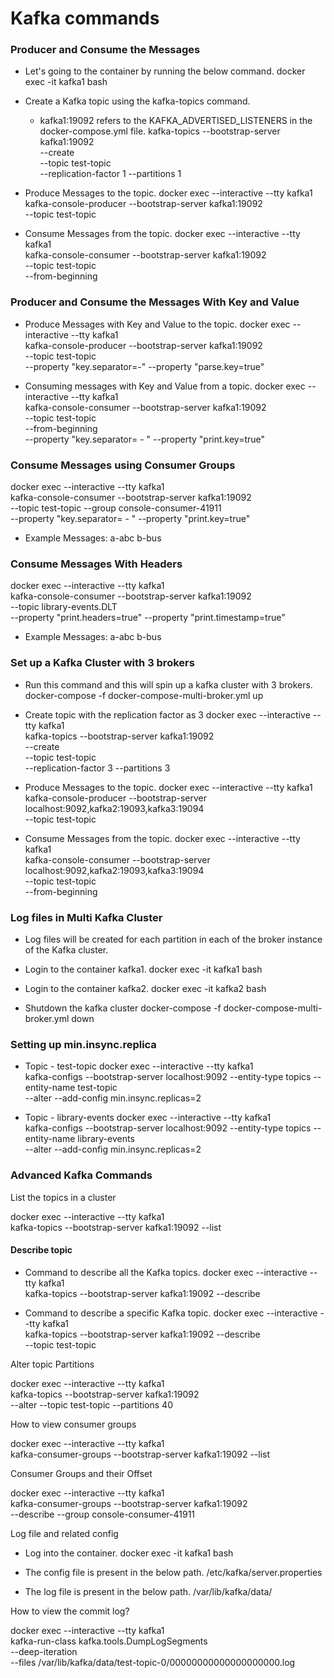 # Kafka commands


### Producer and Consume the Messages

* Let's going to the container by running the below command.
  docker exec -it kafka1 bash

* Create a Kafka topic using the kafka-topics command.
    * kafka1:19092 refers to the KAFKA_ADVERTISED_LISTENERS in the docker-compose.yml file.
      kafka-topics --bootstrap-server kafka1:19092 \
      --create \
      --topic test-topic \
      --replication-factor 1 --partitions 1

* Produce Messages to the topic.
  docker exec --interactive --tty kafka1  \
  kafka-console-producer --bootstrap-server kafka1:19092 \
  --topic test-topic

* Consume Messages from the topic.
  docker exec --interactive --tty kafka1  \
  kafka-console-consumer --bootstrap-server kafka1:19092 \
  --topic test-topic \
  --from-beginning

### Producer and Consume the Messages With Key and Value

* Produce Messages with Key and Value to the topic.
  docker exec --interactive --tty kafka1  \
  kafka-console-producer --bootstrap-server kafka1:19092 \
  --topic test-topic \
  --property "key.separator=-" --property "parse.key=true"

* Consuming messages with Key and Value from a topic.
  docker exec --interactive --tty kafka1  \
  kafka-console-consumer --bootstrap-server kafka1:19092 \
  --topic test-topic \
  --from-beginning \
  --property "key.separator= - " --property "print.key=true"

###  Consume Messages using Consumer Groups

docker exec --interactive --tty kafka1  \
kafka-console-consumer --bootstrap-server kafka1:19092 \
--topic test-topic --group console-consumer-41911\
--property "key.separator= - " --property "print.key=true"

* Example Messages:
  a-abc
  b-bus

###  Consume Messages With Headers

docker exec --interactive --tty kafka1  \
kafka-console-consumer --bootstrap-server kafka1:19092 \
--topic library-events.DLT \
--property "print.headers=true" --property "print.timestamp=true"

* Example Messages:
  a-abc
  b-bus

###  Set up a Kafka Cluster with 3 brokers

* Run this command and this will spin up a kafka cluster with 3 brokers.
  docker-compose -f docker-compose-multi-broker.yml up

* Create topic with the replication factor as 3
  docker exec --interactive --tty kafka1  \
  kafka-topics --bootstrap-server kafka1:19092 \
  --create \
  --topic test-topic \
  --replication-factor 3 --partitions 3

* Produce Messages to the topic.
  docker exec --interactive --tty kafka1  \
  kafka-console-producer --bootstrap-server localhost:9092,kafka2:19093,kafka3:19094 \
  --topic test-topic

* Consume Messages from the topic.
  docker exec --interactive --tty kafka1  \
  kafka-console-consumer --bootstrap-server localhost:9092,kafka2:19093,kafka3:19094 \
  --topic test-topic \
  --from-beginning

###  Log files in Multi Kafka Cluster

* Log files will be created for each partition in each of the broker instance of the Kafka cluster.
* Login to the container kafka1.
  docker exec -it kafka1 bash

* Login to the container kafka2.
  docker exec -it kafka2 bash

* Shutdown the kafka cluster
  docker-compose -f docker-compose-multi-broker.yml down

###  Setting up min.insync.replica

* Topic - test-topic
  docker exec --interactive --tty kafka1  \
  kafka-configs  --bootstrap-server localhost:9092 --entity-type topics --entity-name test-topic \
  --alter --add-config min.insync.replicas=2

* Topic - library-events
  docker exec --interactive --tty kafka1  \
  kafka-configs  --bootstrap-server localhost:9092 --entity-type topics --entity-name library-events \
  --alter --add-config min.insync.replicas=2

### Advanced Kafka Commands

List the topics in a cluster

docker exec --interactive --tty kafka1  \
kafka-topics --bootstrap-server kafka1:19092 --list


#### Describe topic

* Command to describe all the Kafka topics.
  docker exec --interactive --tty kafka1  \
  kafka-topics --bootstrap-server kafka1:19092 --describe

* Command to describe a specific Kafka topic.
  docker exec --interactive --tty kafka1  \
  kafka-topics --bootstrap-server kafka1:19092 --describe \
  --topic test-topic

Alter topic Partitions

docker exec --interactive --tty kafka1  \
kafka-topics --bootstrap-server kafka1:19092 \
--alter --topic test-topic --partitions 40

How to view consumer groups

docker exec --interactive --tty kafka1  \
kafka-consumer-groups --bootstrap-server kafka1:19092 --list

Consumer Groups and their Offset

docker exec --interactive --tty kafka1  \
kafka-consumer-groups --bootstrap-server kafka1:19092 \
--describe --group console-consumer-41911

Log file and related config

* Log into the container.
  docker exec -it kafka1 bash

* The config file is present in the below path.
  /etc/kafka/server.properties

* The log file is present in the below path.
  /var/lib/kafka/data/

How to view the commit log?

docker exec --interactive --tty kafka1  \
kafka-run-class kafka.tools.DumpLogSegments \
--deep-iteration \
--files /var/lib/kafka/data/test-topic-0/00000000000000000000.log
